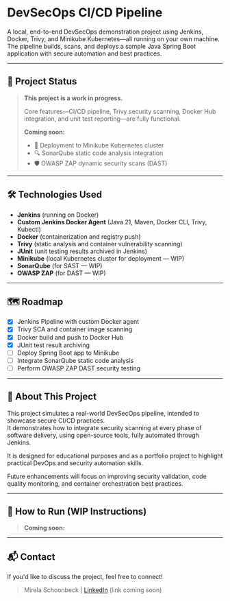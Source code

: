 # DevSecOps CI/CD Pipeline

A local, end-to-end DevSecOps demonstration project using Jenkins, Docker, Trivy, and Minikube Kubernetes—all running on your own machine.  
The pipeline builds, scans, and deploys a sample Java Spring Boot application with secure automation and best practices.

---

## 🚧 Project Status

> **This project is a work in progress.**
> 
> Core features—CI/CD pipeline, Trivy security scanning, Docker Hub integration, and unit test reporting—are fully functional.
> 
> **Coming soon:**
> - 🚀 Deployment to Minikube Kubernetes cluster
> - 🔍 SonarQube static code analysis integration
> - 🛡️ OWASP ZAP dynamic security scans (DAST)

---

## 🛠️ Technologies Used

- **Jenkins** (running on Docker)
- **Custom Jenkins Docker Agent** (Java 21, Maven, Docker CLI, Trivy, Kubectl)
- **Docker** (containerization and registry push)
- **Trivy** (static analysis and container vulnerability scanning)
- **JUnit** (unit testing results archived in Jenkins)
- **Minikube** (local Kubernetes cluster for deployment — WIP)
- **SonarQube** (for SAST — WIP)
- **OWASP ZAP** (for DAST — WIP)

---

## 🗺️ Roadmap

- [x] Jenkins Pipeline with custom Docker agent
- [x] Trivy SCA and container image scanning
- [x] Docker build and push to Docker Hub
- [x] JUnit test result archiving
- [ ] Deploy Spring Boot app to Minikube
- [ ] Integrate SonarQube static code analysis
- [ ] Perform OWASP ZAP DAST security testing

---

## 📖 About This Project

This project simulates a real-world DevSecOps pipeline, intended to showcase secure CI/CD practices.  
It demonstrates how to integrate security scanning at every phase of software delivery, using open-source tools, fully automated through Jenkins.

It is designed for educational purposes and as a portfolio project to highlight practical DevOps and security automation skills.

Future enhancements will focus on improving security validation, code quality monitoring, and container orchestration best practices.

---

## 🚀 How to Run (WIP Instructions)

> **Coming soon:**

---

## 📬 Contact

If you'd like to discuss the project, feel free to connect!

> Mirela Schoonbeck | [LinkedIn](#) (link coming soon)


